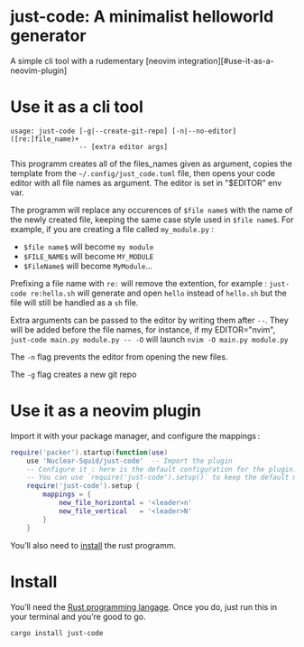 just-code: A minimalist helloworld generator
============================================

A simple cli tool with a rudementary [neovim integration][#use-it-as-a-neovim-plugin]

# Use it as a cli tool

```
usage: just-code [-g|--create-git-repo] [-n|--no-editor] ([re:]file_name)+
                 -- [extra editor args]
```

This programm creates all of the files_names given as argument, copies the
template from the `~/.config/just_code.toml` file, then opens your code editor
with all file names as argument. The editor is set in "$EDITOR" env var.

The programm will replace any occurences of `$file name$` with the name of the
newly created file, keeping the same case style used in `$file name$`.
For example, if you are creating a file called `my_module.py` :

- `$file name$` will become `my module`
- `$FILE_NAME$` will become `MY_MODULE`
- `$FileName$`  will become `MyModule`…

Prefixing a file name with `re:` will remove the extention, for example :
`just-code re:hello.sh` will generate and open `hello` instead of `hello.sh`
but the file will still be handled as a `sh` file.

Extra arguments can be passed to the editor by writing them after `--`.
They will be added before the file names, for instance, if my EDITOR="nvim",
`just-code main.py module.py -- -O` will launch `nvim -O main.py module.py`

The `-n` flag prevents the editor from opening the new files.

The `-g` flag creates a new git repo

# Use it as a neovim plugin

Import it with your package manager, and configure the mappings :

```lua
require('packer').startup(function(use)
    use 'Nuclear-Squid/just-code'  -- Import the plugin
    -- Configure it : here is the default configuration for the plugin.
    -- You can use `require('just-code').setup()` to keep the default mappings.
    require('just-code').setup {
        mappings = {
            new_file_horizontal = '<leader>n'
            new_file_vertical   = '<leader>N'
        }
    }
```

You’ll also need to [install](#install) the rust programm.

# Install

You’ll need the [Rust programming langage](https://www.rust-lang.org/tools/install).
Once you do, just run this in your terminal and you’re good to go.

```
cargo install just-code
```
